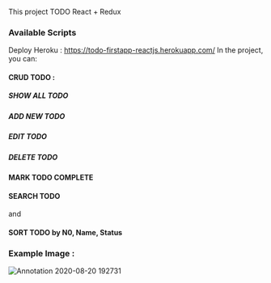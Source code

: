 This project TODO React + Redux

### Available Scripts
Deploy Heroku : https://todo-firstapp-reactjs.herokuapp.com/
In the project, you can:

#### CRUD TODO :
  ##### SHOW ALL TODO
  ##### ADD NEW TODO
  ##### EDIT TODO
  ##### DELETE TODO
  
#### MARK TODO COMPLETE

#### SEARCH TODO
and
#### SORT TODO by N0, Name, Status

### Example Image :
![Annotation 2020-08-20 192731](https://user-images.githubusercontent.com/40079561/90770761-7208f300-e31c-11ea-9597-245615f0289d.jpg)


